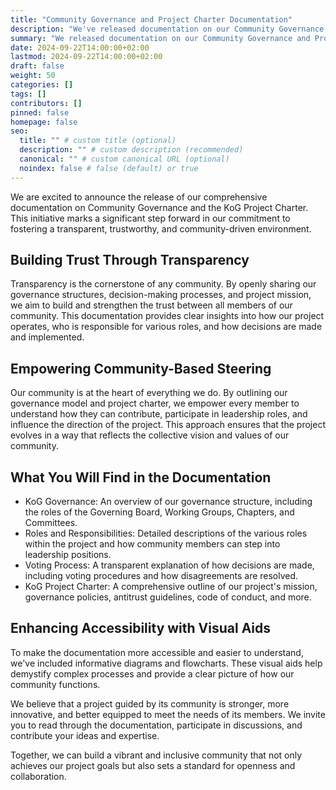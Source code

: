 ```yaml
---
title: "Community Governance and Project Charter Documentation"
description: "We've released documentation on our Community Governance and Project Charter to boost trust and transparency, enabling community members to actively influence and steer the project's direction."
summary: "We released documentation on our Community Governance and Project Charter to enhance trust, promote transparency, and empower community-based steering of our project."
date: 2024-09-22T14:00:00+02:00
lastmod: 2024-09-22T14:00:00+02:00
draft: false
weight: 50
categories: []
tags: []
contributors: []
pinned: false
homepage: false
seo:
  title: "" # custom title (optional)
  description: "" # custom description (recommended)
  canonical: "" # custom canonical URL (optional)
  noindex: false # false (default) or true
---
```


We are excited to announce the release of our comprehensive documentation on Community Governance and the KoG Project Charter. This initiative marks a significant step forward in our commitment to fostering a transparent, trustworthy, and community-driven environment.

## Building Trust Through Transparency

Transparency is the cornerstone of any community. By openly sharing our governance structures, decision-making processes, and project mission, we aim to build and strengthen the trust between all members of our community. This documentation provides clear insights into how our project operates, who is responsible for various roles, and how decisions are made and implemented.

## Empowering Community-Based Steering

Our community is at the heart of everything we do. By outlining our governance model and project charter, we empower every member to understand how they can contribute, participate in leadership roles, and influence the direction of the project. This approach ensures that the project evolves in a way that reflects the collective vision and values of our community.

## What You Will Find in the Documentation

- KoG Governance: An overview of our governance structure, including the roles of the Governing Board, Working Groups, Chapters, and Committees.
- Roles and Responsibilities: Detailed descriptions of the various roles within the project and how community members can step into leadership positions.
- Voting Process: A transparent explanation of how decisions are made, including voting procedures and how disagreements are resolved.
- KoG Project Charter: A comprehensive outline of our project's mission, governance policies, antitrust guidelines, code of conduct, and more.

## Enhancing Accessibility with Visual Aids

To make the documentation more accessible and easier to understand, we've included informative diagrams and flowcharts. These visual aids help demystify complex processes and provide a clear picture of how our community functions.

We believe that a project guided by its community is stronger, more innovative, and better equipped to meet the needs of its members. We invite you to read through the documentation, participate in discussions, and contribute your ideas and expertise.

Together, we can build a vibrant and inclusive community that not only achieves our project goals but also sets a standard for openness and collaboration.
